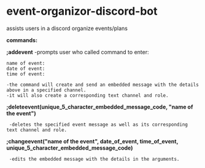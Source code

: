 # event-organizor-discord-bot
assists users in a discord organize events/plans

**commands:**

**;addevent**
  -prompts user who called command to enter:
  
  
  
    name of event:
    date of event:
    time of event:
    
    -the command will create and send an embedded message with the details above in a specified channel.
    -it will also create a corresponding text channel and role.
    
**;deleteevent(unique_5_character_embedded_message_code, "name of the event")**
  
  
     -deletes the specified event message as well as its corresponding text channel and role.
  
**;changeevent("name of the event", date_of_event, time_of_event, unique_5_character_embedded_message_code)**



     -edits the embedded message with the details in the arguments.
  
  
  
